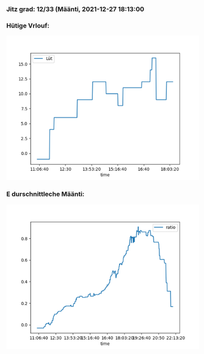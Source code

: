 ### Jitz grad: 12/33 (Määnti, 2021-12-27 18:13:00

### Hütige Vrlouf:
![Graph](Today.png)

### E durschnittleche Määnti:
![Graph](Määnti.png)